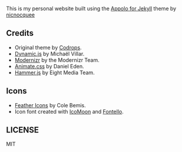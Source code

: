 This is my personal website built using the [Appolo for Jekyll](https://github.com/nicnocquee/appolo) theme by [nicnocquee](https://github.com/nicnocquee)

Credits
--

- Original theme by [Codrops](http://tympanus.net/codrops).
- [Dynamic.js](http://dynamicsjs.com/) by Michaël Villar.
- [Modernizr](http://modernizr.com/) by the Modernizr Team.
- [Animate.css](https://github.com/daneden/animate.css) by Daniel Eden.
- [Hammer.js](https://github.com/hammerjs/hammer.js) by Eight Media Team.

Icons
--

- [Feather Icons](https://gumroad.com/l/feather) by Cole Bemis.
- Icon font created with [IcoMoon](https://icomoon.io) and [Fontello](http://fontello.com).


LICENSE
--
MIT
